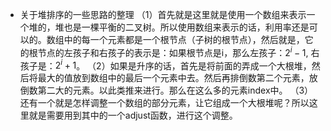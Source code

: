 * 关于堆排序的一些思路的整理
  （1）首先就是这里就是使用一个数组来表示一个堆的，堆也是一棵平衡的二叉树。所以使用数组来表示的话，利用率还是可以的。数组中的每一个元素都是一个根节点（子树的根节点），然后就是，它的根节点的左孩子和右孩子的表示是：如果根节点是i，那么左孩子：$2^i-1$, 右孩子是：$2^i+1$。
  （2）如果是升序的话，首先是将前面的弄成一个大根堆，然后将最大的值放到数组中的最后一个元素中去。然后再排倒数第二个元素，放倒数第二大的元素。以此类推来进行。那么在这么多的元素index中。
  （3）还有一个就是怎样调整一个数组的部分元素，让它组成一个大根堆呢？所以这里就是需要用到其中的一个adjust函数，进行这个调整。